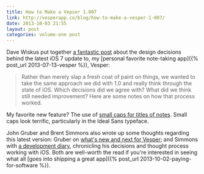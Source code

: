 ```yaml
---
title: How to Make a Vepser 1.007
link: http://vesperapp.co/blog/how-to-make-a-vesper-1-007/
date: 2013-10-03 21:55
layout: post
categories: volume-one post
---
```


Dave Wiskus put together [a fantastic post](http://vesperapp.co/blog/how-to-make-a-vesper-1-007/) about the design decisions behind the latest iOS 7 update to, my [personal favorite note-taking app]({% post_url 2013-07-13-vesper %}), Vesper:

> Rather than merely slap a fresh coat of paint on things, we wanted to take the same approach we did with 1.0 and really think through the state of iOS. Which decisions did we agree with? What did we think still needed improvement? Here are some notes on how that process worked.

My favorite new feature? The use of [small caps for titles of notes](https://s3.amazonaws.com/Vesperapp/Images/007/typography.png). Small caps look terrific, particularly in the Ideal Sans typeface.

John Gruber and Brent Simmons also wrote up some thoughts regarding this latest version: Gruber on [what's new and next for Vesper](http://daringfireball.net/2013/09/vesper_whats_new_whats_next); and Simmons with [a development diary](http://inessential.com/2013/10/01/vesper_sync_diary_1), chronicling his decisions and thought process working with iOS. Both are well-worth the read if you're interested in seeing what all [goes into shipping a great app]({% post_url 2013-10-02-paying-for-software %}).
